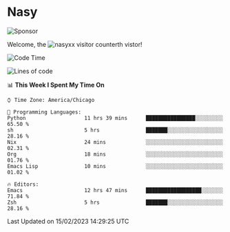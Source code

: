 # Nasy

<!--
<p align="center">
<img height="200" src="https://github-readme-stats.vercel.app/api?username=nasyxx&count_private=true&show_icons=true&theme=dracula&include_all_commits=true"/>
<img height="200" src="https://github-readme-stats.vercel.app/api/top-langs/?username=nasyxx&theme=dracula&hide=html,jupyter+notebook&count_private=true&show_icons=true"/>
</p>

  
----------------
-->

![Sponsor](https://img.shields.io/static/v1.svg?label=Sponsor&message=%E2%9D%A4&logo=GitHub&style=flat&color=pink)
 
Welcome, the ![nasyxx visitor counter](https://count.getloli.com/get/@nasyxx?theme=rule34)th vistor!
 
<!--START_SECTION:waka-->
![Code Time](http://img.shields.io/badge/Code%20Time-3%2C156%20hrs%2025%20mins-blue)

![Lines of code](https://img.shields.io/badge/From%20Hello%20World%20I%27ve%20Written-5%20Million%20lines%20of%20code-blue)

📊 **This Week I Spent My Time On** 

```text
⌚︎ Time Zone: America/Chicago

💬 Programming Languages: 
Python                   11 hrs 39 mins      ████████████████░░░░░░░░░   65.50 % 
sh                       5 hrs               ███████░░░░░░░░░░░░░░░░░░   28.16 % 
Nix                      24 mins             ░░░░░░░░░░░░░░░░░░░░░░░░░   02.31 % 
Org                      18 mins             ░░░░░░░░░░░░░░░░░░░░░░░░░   01.76 % 
Emacs Lisp               10 mins             ░░░░░░░░░░░░░░░░░░░░░░░░░   01.02 % 

🔥 Editors: 
Emacs                    12 hrs 47 mins      ██████████████████░░░░░░░   71.84 % 
Zsh                      5 hrs               ███████░░░░░░░░░░░░░░░░░░   28.16 % 

```


 Last Updated on 15/02/2023 14:29:25 UTC
<!--END_SECTION:waka-->

<!-- ![visitors](https://visitor-badge.laobi.icu/badge?page_id=nasyxx.nasyxx) -->
